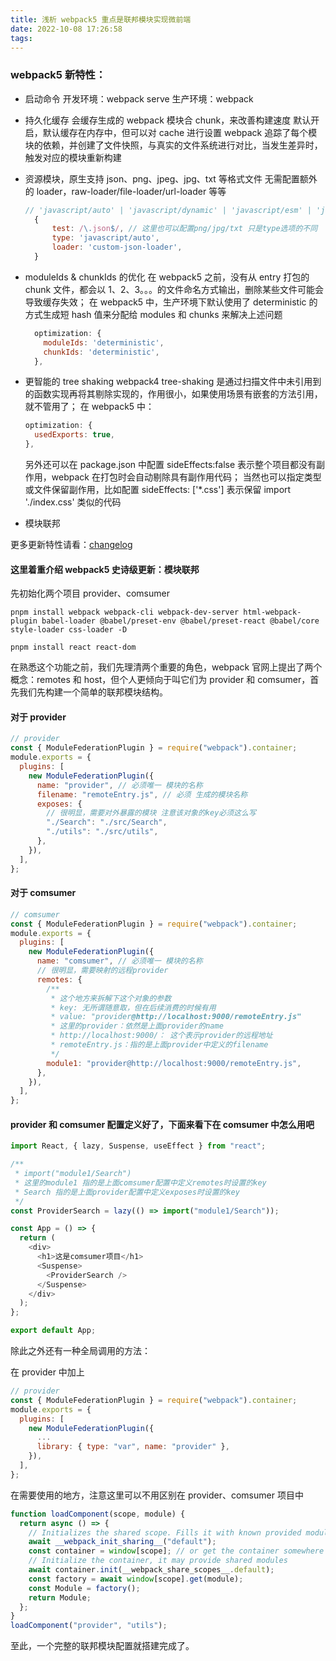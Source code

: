 ```yaml
---
title: 浅析 webpack5 重点是联邦模块实现微前端
date: 2022-10-08 17:26:58
tags:
---
```


### webpack5 新特性：

- 启动命令
  开发环境：webpack serve
  生产环境：webpack
- 持久化缓存
  会缓存生成的 webpack 模块合 chunk，来改善构建速度
  默认开启，默认缓存在内存中，但可以对 cache 进行设置
  webpack 追踪了每个模块的依赖，并创建了文件快照，与真实的文件系统进行对比，当发生差异时，触发对应的模块重新构建
  <!--more-->

- 资源模块，原生支持 json、png、jpeg、jpg、txt 等格式文件
  无需配置额外的 loader，raw-loader/file-loader/url-loader 等等
  ```js
  // 'javascript/auto' | 'javascript/dynamic' | 'javascript/esm' | 'json' | 'webassembly/sync' | 'webassembly/async' | 'asset' | 'asset/source' | 'asset/resource' | 'asset/inline'
    {
        test: /\.json$/, // 这里也可以配置png/jpg/txt 只是type选项的不同
        type: 'javascript/auto',
        loader: 'custom-json-loader',
    }
  ```
- moduleIds & chunkIds 的优化
  在 webpack5 之前，没有从 entry 打包的 chunk 文件，都会以 1、2、3。。。的文件命名方式输出，删除某些文件可能会导致缓存失效；
  在 webpack5 中，生产环境下默认使用了 deterministic 的方式生成短 hash 值来分配给 modules 和 chunks 来解决上述问题
  ```js
    optimization: {
      moduleIds: 'deterministic',
      chunkIds: 'deterministic',
    },
  ```
- 更智能的 tree shaking
  webpack4 tree-shaking 是通过扫描文件中未引用到的函数实现再将其剔除实现的，作用很小，如果使用场景有嵌套的方法引用，就不管用了；
  在 webpack5 中：

  ```js
  optimization: {
    usedExports: true,
  },
  ```

  另外还可以在 package.json 中配置 sideEffects:false 表示整个项目都没有副作用，webpack 在打包时会自动剔除具有副作用代码；
  当然也可以指定类型或文件保留副作用，比如配置 sideEffects: ['*.css'] 表示保留 import './index.css' 类似的代码

- 模块联邦

更多更新特性请看：<a href="https://github.com/webpack/webpack/releases/tag/v4.0.0">changelog</a>

#### 这里着重介绍 webpack5 史诗级更新：模块联邦

先初始化两个项目 provider、comsumer

```
pnpm install webpack webpack-cli webpack-dev-server html-webpack-plugin babel-loader @babel/preset-env @babel/preset-react @babel/core style-loader css-loader -D

pnpm install react react-dom
```

在熟悉这个功能之前，我们先理清两个重要的角色，webpack 官网上提出了两个概念：remotes 和 host，但个人更倾向于叫它们为 provider 和 comsumer，首先我们先构建一个简单的联邦模块结构。

#### 对于 provider

```js
// provider
const { ModuleFederationPlugin } = require("webpack").container;
module.exports = {
  plugins: [
    new ModuleFederationPlugin({
      name: "provider", // 必须唯一 模块的名称
      filename: "remoteEntry.js", // 必须 生成的模块名称
      exposes: {
        // 很明显，需要对外暴露的模块 注意该对象的key必须这么写
        "./Search": "./src/Search",
        "./utils": "./src/utils",
      },
    }),
  ],
};
```

#### 对于 comsumer

```js
// comsumer
const { ModuleFederationPlugin } = require("webpack").container;
module.exports = {
  plugins: [
    new ModuleFederationPlugin({
      name: "comsumer", // 必须唯一 模块的名称
      // 很明显，需要映射的远程provider
      remotes: {
        /**
         * 这个地方来拆解下这个对象的参数
         * key: 无所谓随意取，但在后续消费的时候有用
         * value: "provider@http://localhost:9000/remoteEntry.js"
         * 这里的provider：依然是上面provider的name
         * http://localhost:9000/： 这个表示provider的远程地址
         * remoteEntry.js：指的是上面provider中定义的filename
         */
        module1: "provider@http://localhost:9000/remoteEntry.js",
      },
    }),
  ],
};
```

#### provider 和 comsumer 配置定义好了，下面来看下在 comsumer 中怎么用吧

```js
import React, { lazy, Suspense, useEffect } from "react";

/**
 * import("module1/Search")
 * 这里的module1 指的是上面comsumer配置中定义remotes时设置的key
 * Search 指的是上面provider配置中定义exposes时设置的key
 */
const ProviderSearch = lazy(() => import("module1/Search"));

const App = () => {
  return (
    <div>
      <h1>这是comsumer项目</h1>
      <Suspense>
        <ProviderSearch />
      </Suspense>
    </div>
  );
};

export default App;
```

除此之外还有一种全局调用的方法：

在 provider 中加上

```js
// provider
const { ModuleFederationPlugin } = require("webpack").container;
module.exports = {
  plugins: [
    new ModuleFederationPlugin({
      ...
      library: { type: "var", name: "provider" },
    }),
  ],
};
```

在需要使用的地方，注意这里可以不用区别在 provider、comsumer 项目中

```js
function loadComponent(scope, module) {
  return async () => {
    // Initializes the shared scope. Fills it with known provided modules from this build and all remotes
    await __webpack_init_sharing__("default");
    const container = window[scope]; // or get the container somewhere else
    // Initialize the container, it may provide shared modules
    await container.init(__webpack_share_scopes__.default);
    const factory = await window[scope].get(module);
    const Module = factory();
    return Module;
  };
}
loadComponent("provider", "utils");
```

至此，一个完整的联邦模块配置就搭建完成了。
